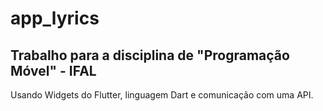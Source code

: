 # app_lyrics

## Trabalho para a disciplina de "Programação Móvel" - IFAL

Usando Widgets do Flutter, linguagem Dart e comunicação com uma API.
